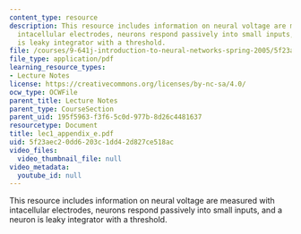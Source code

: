 ```yaml
---
content_type: resource
description: This resource includes information on neural voltage are measured with
  intacellular electrodes, neurons respond passively into small inputs, and a neuron
  is leaky integrator with a threshold.
file: /courses/9-641j-introduction-to-neural-networks-spring-2005/5f23aec20dd6203c1dd42d827ce518ac_lec1_appendix_e.pdf
file_type: application/pdf
learning_resource_types:
- Lecture Notes
license: https://creativecommons.org/licenses/by-nc-sa/4.0/
ocw_type: OCWFile
parent_title: Lecture Notes
parent_type: CourseSection
parent_uid: 195f5963-f3f6-5c0d-977b-8d26c4481637
resourcetype: Document
title: lec1_appendix_e.pdf
uid: 5f23aec2-0dd6-203c-1dd4-2d827ce518ac
video_files:
  video_thumbnail_file: null
video_metadata:
  youtube_id: null
---
```

This resource includes information on neural voltage are measured with intacellular electrodes, neurons respond passively into small inputs, and a neuron is leaky integrator with a threshold.
